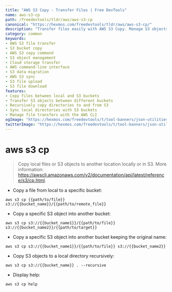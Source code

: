```yaml
---
title: "AWS S3 Copy - Transfer Files | Free DevTools"
name: aws-s3-cp
path: /freedevtools/tldr/aws/aws-s3-cp
canonical: "https://hexmos.com/freedevtools/tldr/aws/aws-s3-cp/"
description: "Transfer files easily with AWS S3 Copy. Manage S3 objects, copy to/from buckets, and sync directories using this command-line tool. Free online tool, no registration required."
category: common
keywords:
- AWS S3 file transfer
- S3 bucket copy
- AWS S3 copy command
- S3 object management
- Cloud storage transfer
- AWS command-line interface
- S3 data migration
- AWS S3 sync
- S3 file upload
- S3 file download
features:
- Copy files between local and S3 buckets
- Transfer S3 objects between different buckets
- Recursively copy directories to and from S3
- Sync local directories with S3 buckets
- Manage file transfers with the AWS CLI
ogImage: "https://hexmos.com/freedevtools/t/tool-banners/json-utilities-banner.png"
twitterImage: "https://hexmos.com/freedevtools/t/tool-banners/json-utilities-banner.png"
---
```


# aws s3 cp

> Copy local files or S3 objects to another location locally or in S3.
> More information: <https://awscli.amazonaws.com/v2/documentation/api/latest/reference/s3/cp.html>.

- Copy a file from local to a specific bucket:

`aws s3 cp {{path/to/file}} s3://{{bucket_name}}/{{path/to/remote_file}}`

- Copy a specific S3 object into another bucket:

`aws s3 cp s3://{{bucket_name1}}/{{path/to/file}} s3://{{bucket_name2}}/{{path/to/target}}`

- Copy a specific S3 object into another bucket keeping the original name:

`aws s3 cp s3://{{bucket_name1}}/{{path/to/file}} s3://{{bucket_name2}}`

- Copy S3 objects to a local directory recursively:

`aws s3 cp s3://{{bucket_name}} . --recursive`

- Display help:

`aws s3 cp help`
